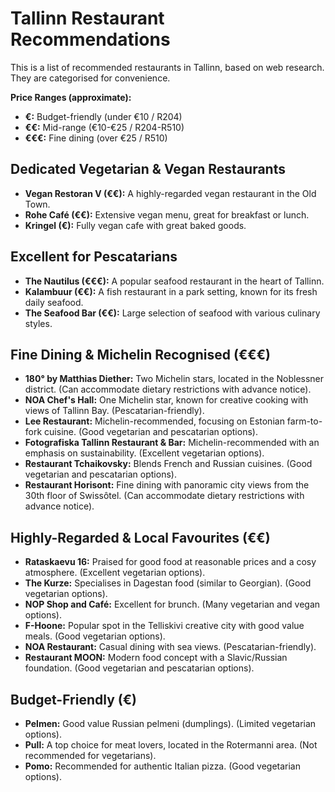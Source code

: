 # Tallinn Restaurant Recommendations

This is a list of recommended restaurants in Tallinn, based on web research. They are categorised for convenience.

**Price Ranges (approximate):**
*   **€:** Budget-friendly (under €10 / R204)
*   **€€:** Mid-range (€10-€25 / R204-R510)
*   **€€€:** Fine dining (over €25 / R510)

## Dedicated Vegetarian & Vegan Restaurants

*   **Vegan Restoran V (€€):** A highly-regarded vegan restaurant in the Old Town.
*   **Rohe Café (€€):** Extensive vegan menu, great for breakfast or lunch.
*   **Kringel (€):** Fully vegan cafe with great baked goods.

## Excellent for Pescatarians

*   **The Nautilus (€€€):** A popular seafood restaurant in the heart of Tallinn.
*   **Kalambuur (€€):** A fish restaurant in a park setting, known for its fresh daily seafood.
*   **The Seafood Bar (€€):** Large selection of seafood with various culinary styles.

## Fine Dining & Michelin Recognised (€€€)

*   **180° by Matthias Diether:** Two Michelin stars, located in the Noblessner district. (Can accommodate dietary restrictions with advance notice).
*   **NOA Chef's Hall:** One Michelin star, known for creative cooking with views of Tallinn Bay. (Pescatarian-friendly).
*   **Lee Restaurant:** Michelin-recommended, focusing on Estonian farm-to-fork cuisine. (Good vegetarian and pescatarian options).
*   **Fotografiska Tallinn Restaurant & Bar:** Michelin-recommended with an emphasis on sustainability. (Excellent vegetarian options).
*   **Restaurant Tchaikovsky:** Blends French and Russian cuisines. (Good vegetarian and pescatarian options).
*   **Restaurant Horisont:** Fine dining with panoramic city views from the 30th floor of Swissôtel. (Can accommodate dietary restrictions with advance notice).

## Highly-Regarded & Local Favourites (€€)

*   **Rataskaevu 16:** Praised for good food at reasonable prices and a cosy atmosphere. (Excellent vegetarian options).
*   **The Kurze:** Specialises in Dagestan food (similar to Georgian). (Good vegetarian options).
*   **NOP Shop and Café:** Excellent for brunch. (Many vegetarian and vegan options).
*   **F-Hoone:** Popular spot in the Telliskivi creative city with good value meals. (Good vegetarian options).
*   **NOA Restaurant:** Casual dining with sea views. (Pescatarian-friendly).
*   **Restaurant MOON:** Modern food concept with a Slavic/Russian foundation. (Good vegetarian and pescatarian options).

## Budget-Friendly (€)

*   **Pelmen:** Good value Russian pelmeni (dumplings). (Limited vegetarian options).
*   **Pull:** A top choice for meat lovers, located in the Rotermanni area. (Not recommended for vegetarians).
*   **Pomo:** Recommended for authentic Italian pizza. (Good vegetarian options).

